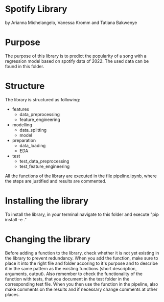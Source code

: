 # Spotify Library
by Arianna Michelangelo, Vanessa Kromm and Tatiana Bakwenye

# Purpose
The purpose of this library is to predict the popularity of a song with a regression model based on spotify data of 2022. The used data can be found in this folder.

# Structure
The library is structured as following:
- features
  - data_preprocessing
  - feature_engineering
- modelling
  - data_splitting
  - model
- preparation
  - data_loading
  - EDA
- test
  - test_data_preprocessing
  - test_feature_engineering

All the functions of the library are executed in the file pipeline.ipynb, where the steps are justified and results are commented.

# Installing the library
To install the library, in your terminal navigate to this folder and execute "pip install -e ."

# Changing the library
Before adding a function to the library, check whether it is not yet existing in the library to prevent redundancy.
When you add the function, make sure to place it into the right file and folder accoring to it's purpose and to describe it in the same pattern as the existing functions (short description, arguments, output).
Also remember to check the functionality of the function with tests, that you document in the test folder in the corresponding test file.
When you then use the function in the pipeline, also make comments on the results and if necessary change comments at other places.
